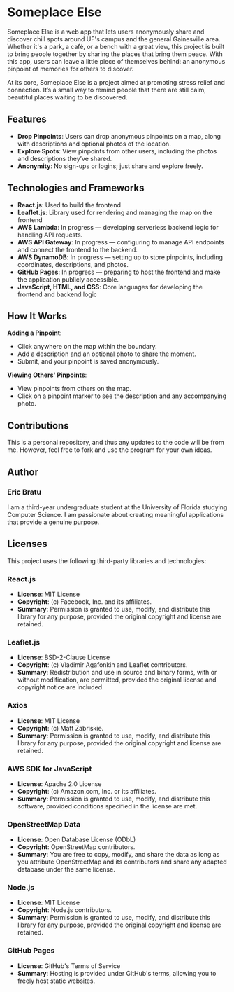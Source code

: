 # Someplace Else

Someplace Else is a web app that lets users anonymously share and discover chill spots around UF's campus and the general Gainesville area. Whether it's a park, a café, or a bench with a great view, this project is built to bring people together by sharing the places that bring them peace. With this app, users can leave a little piece of themselves behind: an anonymous pinpoint of memories for others to discover.

At its core, Someplace Else is a project aimed at promoting stress relief and connection. It’s a small way to remind people that there are still calm, beautiful places waiting to be discovered.

## **Features**
- **Drop Pinpoints**: Users can drop anonymous pinpoints on a map, along with descriptions and optional photos of the location.
- **Explore Spots**: View pinpoints from other users, including the photos and descriptions they’ve shared.
- **Anonymity**: No sign-ups or logins; just share and explore freely.

## **Technologies and Frameworks**
- **React.js**: Used to build the frontend
- **Leaflet.js**: Library used for rendering and managing the map on the frontend
- **AWS Lambda**: In progress — developing serverless backend logic for handling API requests.
- **AWS API Gateway**: In progress — configuring to manage API endpoints and connect the frontend to the backend.
- **AWS DynamoDB**: In progress — setting up to store pinpoints, including coordinates, descriptions, and photos.
- **GitHub Pages**: In progress — preparing to host the frontend and make the application publicly accessible.
- **JavaScript, HTML, and CSS**: Core languages for developing the frontend and backend logic


## **How It Works**
**Adding a Pinpoint**:
   - Click anywhere on the map within the boundary.
   - Add a description and an optional photo to share the moment.
   - Submit, and your pinpoint is saved anonymously.

**Viewing Others' Pinpoints**:
   - View pinpoints from others on the map.
   - Click on a pinpoint marker to see the description and any accompanying photo.


## **Contributions**
This is a personal repository, and thus any updates to the code will be from me. However, feel free to fork and use the program for your own ideas.


## **Author**
### **Eric Bratu**  
I am a third-year undergraduate student at the University of Florida studying Computer Science. I am passionate about creating meaningful applications that provide a genuine purpose.


## Licenses
This project uses the following third-party libraries and technologies:

### React.js
- **License**: MIT License  
- **Copyright**: (c) Facebook, Inc. and its affiliates.  
- **Summary**: Permission is granted to use, modify, and distribute this library for any purpose, provided the original copyright and license are retained.  

### Leaflet.js
- **License**: BSD-2-Clause License  
- **Copyright**: (c) Vladimir Agafonkin and Leaflet contributors.  
- **Summary**: Redistribution and use in source and binary forms, with or without modification, are permitted, provided the original license and copyright notice are included.  

### Axios
- **License**: MIT License  
- **Copyright**: (c) Matt Zabriskie.  
- **Summary**: Permission is granted to use, modify, and distribute this library for any purpose, provided the original copyright and license are retained.  

### AWS SDK for JavaScript
- **License**: Apache 2.0 License  
- **Copyright**: (c) Amazon.com, Inc. or its affiliates.  
- **Summary**: Permission is granted to use, modify, and distribute this software, provided conditions specified in the license are met.  

### OpenStreetMap Data
- **License**: Open Database License (ODbL)  
- **Copyright**: OpenStreetMap contributors.  
- **Summary**: You are free to copy, modify, and share the data as long as you attribute OpenStreetMap and its contributors and share any adapted database under the same license.  

### Node.js
- **License**: MIT License  
- **Copyright**: Node.js contributors.  
- **Summary**: Permission is granted to use, modify, and distribute this library for any purpose, provided the original copyright and license are retained.  

### GitHub Pages
- **License**: GitHub's Terms of Service  
- **Summary**: Hosting is provided under GitHub's terms, allowing you to freely host static websites.
